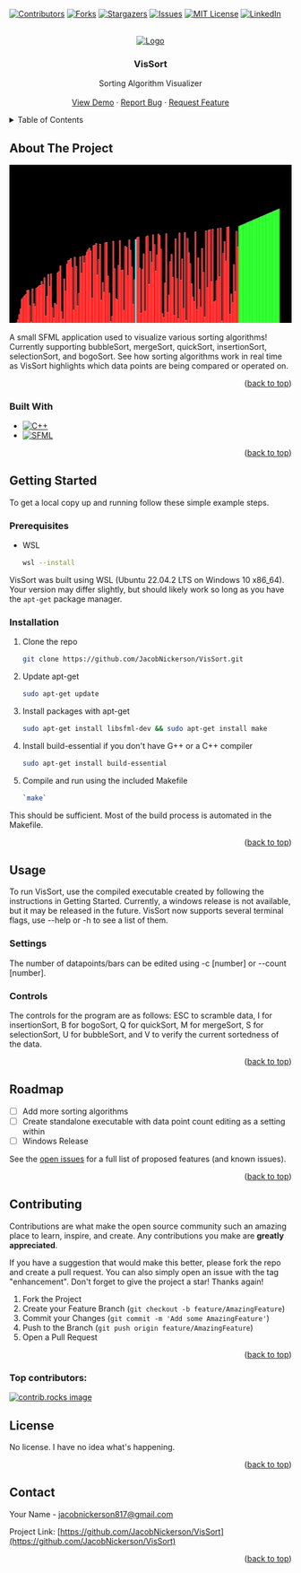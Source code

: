 <!-- Improved compatibility of back to top link: See: https://github.com/othneildrew/Best-README-Template/pull/73 -->
<a id="readme-top"></a>
<!--
*** Thanks for checking out the Best-README-Template. If you have a suggestion
*** that would make this better, please fork the repo and create a pull request
*** or simply open an issue with the tag "enhancement".
*** Don't forget to give the project a star!
*** Thanks again! Now go create something AMAZING! :D
-->



<!-- PROJECT SHIELDS -->
<!--
*** I'm using markdown "reference style" links for readability.
*** Reference links are enclosed in brackets [ ] instead of parentheses ( ).
*** See the bottom of this document for the declaration of the reference variables
*** for contributors-url, forks-url, etc. This is an optional, concise syntax you may use.
*** https://www.markdownguide.org/basic-syntax/#reference-style-links
-->
[![Contributors][contributors-shield]][contributors-url]
[![Forks][forks-shield]][forks-url]
[![Stargazers][stars-shield]][stars-url]
[![Issues][issues-shield]][issues-url]
[![MIT License][license-shield]][license-url]
[![LinkedIn][linkedin-shield]][linkedin-url]



<!-- PROJECT LOGO -->
<br />
<div align="center">
  <a href="https://github.com/JacobNickerson/VisSort">
    <img src="images/logo.png" alt="Logo" width="80" height="80">
  </a>

<h3 align="center">VisSort</h3>

  <p align="center">
    Sorting Algorithm Visualizer 
    <br />
    <br />
    <a href="https://github.com/JacobNickerson/VisSort">View Demo</a>
    ·
    <a href="https://github.com/JacobNickerson/VisSort/issues/new?labels=bug&template=bug-report---.md">Report Bug</a>
    ·
    <a href="https://github.com/JacobNickerson/VisSort/issues/new?labels=enhancement&template=feature-request---.md">Request Feature</a>
  </p>
</div>



<!-- TABLE OF CONTENTS -->
<details>
  <summary>Table of Contents</summary>
  <ol>
    <li>
      <a href="#about-the-project">About The Project</a>
      <ul>
        <li><a href="#built-with">Built With</a></li>
      </ul>
    </li>
    <li>
      <a href="#getting-started">Getting Started</a>
      <ul>
        <li><a href="#prerequisites">Prerequisites</a></li>
        <li><a href="#installation">Installation</a></li>
      </ul>
    </li>
    <li><a href="#usage">Usage</a></li>
    <li><a href="#roadmap">Roadmap</a></li>
    <li><a href="#contributing">Contributing</a></li>
    <li><a href="#license">License</a></li>
    <li><a href="#contact">Contact</a></li>
    <li><a href="#acknowledgments">Acknowledgments</a></li>
  </ol>
</details>



<!-- ABOUT THE PROJECT -->
## About The Project

[![Product Name Screen Shot][product-screenshot]](images/screenshot.png)

A small SFML application used to visualize various sorting algorithms! Currently supporting bubbleSort, mergeSort, quickSort, insertionSort, selectionSort, and bogoSort.
See how sorting algorithms work in real time as VisSort highlights which data points are being compared or operated on.

<p align="right">(<a href="#readme-top">back to top</a>)</p>



### Built With

* [![C++][Isocpp.org]][C++-url]
* [![SFML][SFML-dev.org]][SFML-url]

<p align="right">(<a href="#readme-top">back to top</a>)</p>



<!-- GETTING STARTED -->
## Getting Started
To get a local copy up and running follow these simple example steps.

### Prerequisites

* WSL
  ```sh
  wsl --install
  ```
VisSort was built using WSL (Ubuntu 22.04.2 LTS on Windows 10 x86_64). Your version may
    differ slightly, but should likely work so long as you have the `apt-get`
    package manager.
### Installation
1. Clone the repo
   ```sh
   git clone https://github.com/JacobNickerson/VisSort.git
   ```
2. Update apt-get
   ```sh
   sudo apt-get update
   ```
3. Install packages with apt-get
   ```sh
   sudo apt-get install libsfml-dev && sudo apt-get install make
   ```
4. Install build-essential if you don't have G++ or a C++ compiler 
   ```sh
   sudo apt-get install build-essential
   ```
5. Compile and run using the included Makefile
   ```sh
   `make`
   ```

This should be sufficient. Most of the build process is automated in the Makefile.

<p align="right">(<a href="#readme-top">back to top</a>)</p>



<!-- USAGE EXAMPLES -->
## Usage

To run VisSort, use the compiled executable created by following the instructions in Getting Started. Currently, a windows release is not available, but it may be released in the future.
VisSort now supports several terminal flags, use --help or -h to see a list of them.

### Settings
The number of datapoints/bars can be edited using -c [number] or --count [number].

### Controls
The controls for the program are as follows:
ESC to scramble data, I for insertionSort, B for bogoSort, Q for quickSort, M for mergeSort, S for selectionSort, U for bubbleSort, and V to verify the current sortedness of the data.

<p align="right">(<a href="#readme-top">back to top</a>)</p>



<!-- ROADMAP -->
## Roadmap

- [ ] Add more sorting algorithms
- [ ] Create standalone executable with data point count editing as a setting within
- [ ] Windows Release

See the [open issues](https://github.com/JacobNickerson/VisSort/issues) for a full list of proposed features (and known issues).

<p align="right">(<a href="#readme-top">back to top</a>)</p>



<!-- CONTRIBUTING -->
## Contributing

Contributions are what make the open source community such an amazing place to learn, inspire, and create. Any contributions you make are **greatly appreciated**.

If you have a suggestion that would make this better, please fork the repo and create a pull request. You can also simply open an issue with the tag "enhancement".
Don't forget to give the project a star! Thanks again!

1. Fork the Project
2. Create your Feature Branch (`git checkout -b feature/AmazingFeature`)
3. Commit your Changes (`git commit -m 'Add some AmazingFeature'`)
4. Push to the Branch (`git push origin feature/AmazingFeature`)
5. Open a Pull Request

<p align="right">(<a href="#readme-top">back to top</a>)</p>

### Top contributors:

<a href="https://github.com/JacobNickerson/VisSort/graphs/contributors">
  <img src="https://contrib.rocks/image?repo=JacobNickerson/VisSort" alt="contrib.rocks image" />
</a>



<!-- LICENSE -->
## License

No license. I have no idea what's happening.

<p align="right">(<a href="#readme-top">back to top</a>)</p>



<!-- CONTACT -->
## Contact

Your Name - jacobnickerson817@gmail.com

Project Link: [https://github.com/JacobNickerson/VisSort](https://github.com/JacobNickerson/VisSort)

<p align="right">(<a href="#readme-top">back to top</a>)</p>



<!-- MARKDOWN LINKS & IMAGES -->
<!-- https://www.markdownguide.org/basic-syntax/#reference-style-links -->
[contributors-shield]: https://img.shields.io/github/contributors/JacobNickerson/VisSort.svg?style=for-the-badge
[contributors-url]: https://github.com/JacobNickerson/VisSort/graphs/contributors
[forks-shield]: https://img.shields.io/github/forks/JacobNickerson/VisSort.svg?style=for-the-badge
[forks-url]: https://github.com/JacobNickerson/VisSort/network/members
[stars-shield]: https://img.shields.io/github/stars/JacobNickerson/VisSort.svg?style=for-the-badge
[stars-url]: https://github.com/JacobNickerson/VisSort/stargazers
[issues-shield]: https://img.shields.io/github/issues/JacobNickerson/VisSort.svg?style=for-the-badge
[issues-url]: https://github.com/JacobNickerson/VisSort/issues
[license-shield]: https://img.shields.io/github/license/JacobNickerson/VisSort.svg?style=for-the-badge
[license-url]: https://github.com/JacobNickerson/VisSort/blob/master/LICENSE.txt
[linkedin-shield]: https://img.shields.io/badge/-LinkedIn-black.svg?style=for-the-badge&logo=linkedin&colorB=555
[linkedin-url]: https://linkedin.com/in/JacobNickerson817
[product-screenshot]: images/screenshot.png
[Isocpp.org]: https://img.shields.io/badge/C++-0769AD?style=for-the-badge&logo=cplusplus&logoColor=white
[C++-url]: https://isocpp.org/
[SFML-dev.org]: https://img.shields.io/badge/SFML-white?style=for-the-badge&logo=SFML&logoColor=8EC547
[SFML-url]: https://www.sfml-dev.org/
